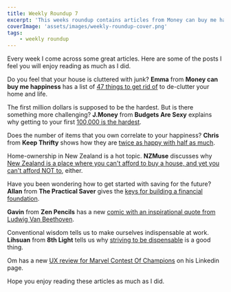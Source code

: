 ```yaml
---
title: Weekly Roundup 7
excerpt: 'This weeks roundup contains articles from Money can buy me happiness, Budgets Are Sexy, Keep Thrifty, NZMuse, The Practical Saver, Zen Pencils and 8th Light'
coverImage: 'assets/images/weekly-roundup-cover.png'
tags:
    - weekly roundup
---
```


Every week I come across some great articles. Here are some of the posts I feel you will enjoy reading as much as I did.

Do you feel that your house is cluttered with junk? **Emma** from **Money can buy me happiness** has a list of [47 things to get rid of](http://www.moneycanbuymehappiness.com/things-to-get-rid-of-right-now/) to de-clutter your home and life.

The first million dollars is supposed to be the hardest. But is there something more challenging? **J.Money** from **Budgets Are Sexy** explains why getting to your first [100,000 is the hardest](http://www.budgetsaresexy.com/2016/10/the-first-100-thousand-is-the-hardest/).

Does the number of items that you own correlate to your happiness? **Chris** from **Keep Thrifty** shows how they are [twice as happy with half as much](https://www.keepthrifty.com/2016/10/10/become-twice-as-happy-with-half-as-much/).

Home-ownership in New Zealand is a hot topic. **NZMuse** discusses why [New Zealand is a place where you can't afford to buy a house, and yet you can't afford NOT to](http://nzmuse.com/2016/10/can-really-afford-not-buy-house/#comment-1436065), either.

Have you been wondering how to get started with saving for the future? **Allan** from **The Practical Saver** gives the [keys for building a financial foundation](http://www.thepracticalsaver.com/keys-building-financial-foundation/).

**Gavin** from **Zen Pencils** has a new [comic with an inspirational quote from Ludwig Van Beethoven](http://zenpencils.com/comic/beethoven/).

Conventional wisdom tells us to make ourselves indispensable at work. **Lihsuan** from **8th Light** tells us why [striving to be dispensable](https://8thlight.com/blog/lihsuan-lung/2016/10/12/make-yourself-dispensable.html) is a good thing.

Om has a new [UX review for Marvel Contest Of Champions](https://www.linkedin.com/pulse/ux-review-marvel-contest-champions-om-tandon) on his Linkedin page.

Hope you enjoy reading these articles as much as I did.
